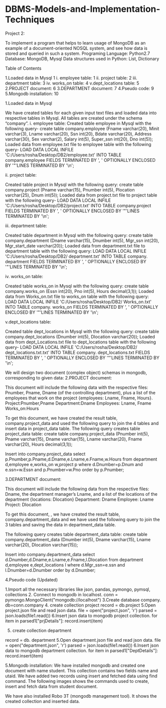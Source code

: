 # DBMS-Models-and-Implementation-Techniques
Project 2:

To implement a program that helps to learn usage of MongoDB as an example of a document-oriented NOSQL system, and see how data is stored and queried in such a system.
Programing Language:  Python2.7
Database:  MongoDB, Mysql
Data structures used in Python:  List, Dictionary

Table of Contents

1.Loaded data in Mysql	1
i.  employee table:	1
ii. project table:	2
iii. department table:	3
iv. works_on table:	4
v.dept_locations table:	5
2.PROJECT document:	6
3.DEPARTMENT document:	7
4.Pseudo code:	9
5.Mongodb installation:	10
  
1.Loaded data in Mysql

We have created tables for each given input text files and loaded data into respective tables in Mysql. All tables are created under the schema “company”.
i.  employee table:
Created table employee in Mysql with the following query-
create table company.employee
(Fname varchar(20),
 Minit varchar(3),
 Lname varchar(20),
 Ssn int(20),
 Bdate varchar(20),
 Address varchar(30),
 Sex varchar(2),
 Salary int(5),
 Super_ssn int(20),
 Dno int(5));
Loaded data from employee.txt file to employee table with the following query-
LOAD DATA LOCAL INFILE 'C:/Users/rosha/Desktop/DB2/employee.txt' INTO TABLE company.employee FIELDS TERMINATED BY ', ' OPTIONALLY ENCLOSED BY '"'LINES TERMINATED BY '\n';
 
ii. project table:

Created table project in Mysql with the following query:
create table company.project
(Pname varchar(15),
 Pnumber int(5),
 Plocation varchar(25),
 Dnum int(5));
Loaded data from project.txt file to project table with the following query-
LOAD DATA LOCAL INFILE 'C:/Users/rosha/Desktop/DB2/project.txt' INTO TABLE company.project FIELDS TERMINATED BY ', ' OPTIONALLY ENCLOSED BY '"'LINES TERMINATED BY '\n';
 

iii. department table:

Created table department in Mysql with the following query:
create table company.department
(Dname varchar(15),
 Dnumber int(5),
 Mgr_ssn int(20),
 Mgr_start_date varchar(20));
Loaded data from department.txt file to department table with the following query:
LOAD DATA LOCAL INFILE 'C:/Users/rosha/Desktop/DB2/ department.txt' INTO TABLE company. department FIELDS TERMINATED BY ', ' OPTIONALLY ENCLOSED BY '"'LINES TERMINATED BY '\n';
 


iv. works_on table:

Created table works_on in Mysql with the following query:
create table company.works_on
(Essn int(20),
 Pno int(5),
 Hours decimal(3,1));
Loaded data from Works_on.txt file to works_on table with the following query:
LOAD DATA LOCAL INFILE 'C:/Users/rosha/Desktop/DB2/ Works_on.txt' INTO TABLE company. works_on FIELDS TERMINATED BY ', ' OPTIONALLY ENCLOSED BY '"'LINES TERMINATED BY '\n';
 


v.dept_locations table:

Created table dept_locations in Mysql with the following query:
create table company.dept_locations
(Dnumber int(5),
 Dlocation varchar(20));
Loaded data from dept_Locations.txt file to dept_locations table with the following query-
LOAD DATA LOCAL INFILE 'C:/Users/rosha/Desktop/DB2/ dept_locations.txt.txt' INTO TABLE company. dept_locations.txt FIELDS TERMINATED BY ', ' OPTIONALLY ENCLOSED BY '"'LINES TERMINATED BY '\n';
 

We will design two document (complex object) schemas in mongodb, corresponding to given data:
2.PROJECT document:

This document will include the following data with the respective files: Pnumber, Pname, Dname (of the controlling department), plus a list of the employees that work on the project {employees: Lname, Fname, Hours}.
Project:Pnumber,Pname
Department:Dname
Employees: Lname, Fname
Works_on:Hours

To get this document, we have created the result table, company.project_data and used the following query to join the 4 tables and insert data in project_data table.
  The following query creates table project_data table:
  create table company.project_data
(Pnumber int(5),
 Pname varchar(15),
 Dname varchar(15),
 Lname varchar(20),
 Fname varchar(20),
 Hours decimal(3,1));

Insert into company.project_data
select p.Pnumber,p.Pname,d.Dname,e.Lname,e.Fname,w.Hours
from   department d,employee e,works_on w,project p
where  d.Dnumber=p.Dnum and e.ssn=w.Essn and p.Pnumber=w.Pno
order by p.Pnumber;


 
3.DEPARTMENT document: 

This document will include the following data from the respective files: Dname, the department manager’s Lname, and a list of the locations of the department {locations: Dlocation}
Department: Dname
Employee: Lname
Project: Dlocation

To get this document, , we have created the result table, company.department_data and we have used the following query to join the 3 tables and saving the data in department_data table.

The following query creates table department_data table:
  create table company.department_data
(Dnumber int(5),
 Dname varchar(15),
 Lname varchar(20),
 Dlocation varchar(15));


Insert into company.department_data
select d.Dnumber,d.Dname,e.Lname,e.Fname,l.Dlocation
from department d,employee e,dept_locations l
where d.Mgr_ssn=e.ssn
and l.Dnumber=d.Dnumber
order by d.Dnumber;

 


4.Pseudo code (Updated)

1.Import all the necessary libraries like json, pandas, pymongo, pymsql, collections
2. Connect to mongodb in localhost.
conn = pymongo.MongoClient("mongodb://localhost")
3.Create database company.
db=conn.company
4. create collection project
record = db.project
5.Open project.json file and read json data.
file = open("project.json", 'r')
parsed = json.loads(file1.read())
6.Insert json data to mongodb project collection.
for item in parsed1["prjDetails"]:
    record.insert(item)
    
5. create collection department

record = db. department
5.Open department.json file and read json data.
file = open("department.json", 'r')
parsed = json.loads(file1.read())
6.Insert json data to mongodb department collection.
for item in parsed1["DeptDetails"]:
    record.insert(item)




5.Mongodb installation:
We have installed mongodb and created one document with name student. This collection contains two fields name and utaid. We have added two records using insert and fetched data using find command.
The following images shows the commands used to create, insert and fetch data from student document.

 


 
We have also installed Robo 3T (mongodb management tool). It shows the created collection and inserted data.
 

